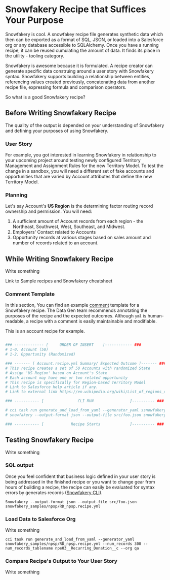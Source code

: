 # Snowfakery Recipe that Suffices Your Purpose
Snowfakery is cool. A snowfakey recipe file generates synthetic data which then can be exported as a format of SQL, JSON, or loaded into a Salesforce org or any database accessible to SQLAlchemy. Once you have a running recipe, it can be reused cumulating the amount of data. It finds its place in the utility - tooling category. 

Snowfakery is awesome because it is formulated. A recipe creator can generate specific data construing around a user story with Snowfakery syntax. Snowfakery supports building a relationship between entities, referencing values created previously, concatenating data from another recipe file, expressing formula and comparison operators.

So what is a good Snowfakery recipe?
## Before Writing Snowfakery Recipe
The quality of the output is depended on your understanding of Snowfakery and defining your purposes of using Snowfakery. 

### User Story
For example, you got interested in learning Snowfakery in relationship to your upcoming project around testing newly configured Territory Management and Assignment Rules for the new Territory Model. To test the change in a sandbox, you will need a different set of fake accounts and opportunities that are varied by Account attributes that define the new Territory Model. 
### Planning
Let's say Account's __US Region__ is the determining factor routing record ownership and permission. 
You will need:

1. A sufficient amount of Account records from each region - the Northeast, Southwest, West, Southeast, and Midwest.
2. Employers' Contact related to Accounts
3. Opportunity records at various stages based on sales amount and number of records related to an account.

## While Writing Snowfakery Recipe
Write something

Link to Sample recipes and Snowfakery cheatsheet
### Comment Template
In this section, You can find an example [comment](https://en.wikipedia.org/wiki/Comment_(computer_programming)#:~:text=In%20computer%20programming%2C%20a%20comment,ignored%20by%20compilers%20and%20interpreters.) template for a Snowfakery recipe. The Data Gen team recommends annotating the purposes of the recipe and the expected outcomes. Although `yml` is human-readable, a recipe with a comment is easily maintainable and modifiable. 

This is an account recipe for example.

```yml

### ------------- [     ORDER OF INSERT    ]------------ ###
# 1-0. Account (50)
# 1-2. Opportunity (Randomized)

### ------- [ Account.recipe.yml Summary/ Expected Outcome ]------- ###
# This recipe creates a set of 50 Accounts with randomized State
# Assign 'US Region' based on Account's State
# Each account may have one or two related opportunity 
# This recipe is specifically for Region-based Territory Model
# Link to Salesforce help article if any.
# Link to external link https://en.wikipedia.org/wiki/List_of_regions_of_the_United_States

### ----------- [               CLI RUN                ]---------- ###

# cci task run generate_and_load_from_yaml --generator_yaml ssnowfakery_samples/salesforce/Account.recipe.yml --num_records 50 --num_records_tablename Account --org <orgName>
# snowfakery --output-format json --output-file src/foo.json snowfakery_samples/salesforce/Account.recipe.yml

### ----------- [            Recipe Starts             ]---------- ###

```

## Testing Snowfakery Recipe
Write something
### SQL output
Once you feel confident that business logic defined in your user story is being addressed in the finished recipe or you want to change gear from hours of building a recipe, the recipe can easily be evaluated for syntax errors by generates records ([Snowfakery CLI](https://snowfakery.readthedocs.io/en/docs/#command-line-interface)). 

`Snowfakery --output-format json --output-file src/foo.json snowfakery_samples/npsp/RD_npsp.recipe.yml`
### Load Data to Salesforce Org
Write something

`cci task run generate_and_load_from_yaml --generator_yaml snowfakery_samples/npsp/RD_npsp.recipe.yml --num_records 300 --num_records_tablename npe03__Recurring_Donation__c --org qa`
### Compare Recipe's Output to Your User Story 
Write something
